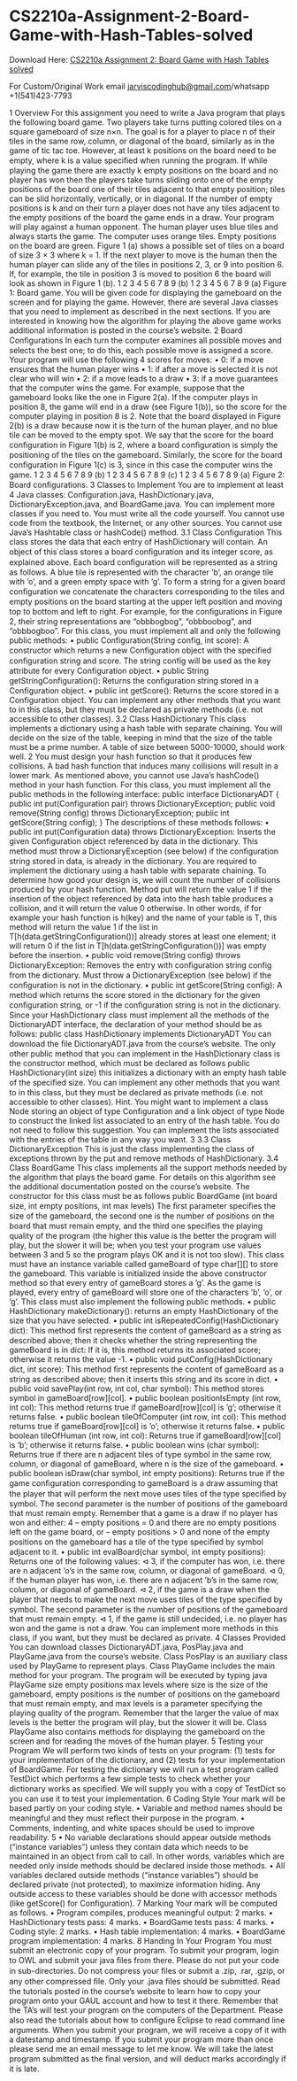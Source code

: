 # CS2210a-Assignment-2-Board-Game-with-Hash-Tables-solved

Download Here: [CS2210a Assignment 2: Board Game with Hash Tables solved](https://jarviscodinghub.com/assignment/assignment-2-board-game-with-hash-tables-solution/)

For Custom/Original Work email jarviscodinghub@gmail.com/whatsapp +1(541)423-7793

1 Overview
For this assignment you need to write a Java program that plays the following board game. Two players take turns putting colored tiles on a square gameboard of size n×n. The goal is for a player to place n of their tiles in the same row, column, or diagonal of the board, similarly as in the game of tic tac toe. However, at least k positions on the board need to be empty, where k is a value speciﬁed when running the program. If while playing the game there are exactly k empty positions on the board and no player has won then the players take turns sliding onto one of the empty positions of the board one of their tiles adjacent to that empty position; tiles can be slid horizontally, vertically, or in diagonal. If the number of empty positions is k and on their turn a player does not have any tiles adjacent to the empty positions of the board the game ends in a draw. Your program will play against a human opponent. The human player uses blue tiles and always starts the game. The computer uses orange tiles. Empty positions on the board are green. Figure 1 (a) shows a possible set of tiles on a board of size 3 × 3 where k = 1. If the next player to move is the human then the human player can slide any of the tiles in positions 2, 3, or 9 into position 6. If, for example, the tile in position 3 is moved to position 6 the board will look as shown in Figure 1 (b).
1 2 3
4 5 6
7 8 9
(b)
1 2 3
4 5 6
7 8 9
(a)
Figure 1: Board game.
You will be given code for displaying the gameboard on the screen and for playing the game. However, there are several Java classes that you need to implement as described in the next sections. If you are interested in knowing how the algorithm for playing the above game works additional information is posted in the course’s website.
2 Board Conﬁgurations
In each turn the computer examines all possible moves and selects the best one; to do this, each possible move is assigned a score. Your program will use the following 4 scores for moves:
• 0: if a move ensures that the human player wins • 1: if after a move is selected it is not clear who will win • 2: if a move leads to a draw • 3: if a move guarantees that the computer wins the game.
For example, suppose that the gameboard looks like the one in Figure 2(a). If the computer plays in position 8, the game will end in a draw (see Figure 1(b)), so the score for the computer playing in
position 8 is 2. Note that the board displayed in Figure 2(b) is a draw because now it is the turn of the human player, and no blue tile can be moved to the empty spot. We say that the score for the board conﬁguration in Figure 1(b) is 2, where a board conﬁguration is simply the positioning of the tiles on the gameboard. Similarly, the score for the board conﬁguration in Figure 1(c) is 3, since in this case the computer wins the game.
1 2 3
4 5 6
7 8 9
(b)
1 2 3
4 5 6
7 8 9
(c)
1 2 3
4 5 6
7 8 9
(a)
Figure 2: Board conﬁgurations.
3 Classes to Implement
You are to implement at least 4 Java classes: Configuration.java, HashDictionary.java, DictionaryException.java, and BoardGame.java. You can implement more classes if you need to. You must write all the code yourself. You cannot use code from the textbook, the Internet, or any other sources. You cannot use Java’s Hashtable class or hashCode() method.
3.1 Class Configuration
This class stores the data that each entry of HashDictionary will contain. An object of this class stores a board conﬁguration and its integer score, as explained above. Each board conﬁguration will be represented as a string as follows. A blue tile is represented with the character ’b’, an orange tile with ’o’, and a green empty space with ’g’. To form a string for a given board conﬁguration we concatenate the characters corresponding to the tiles and empty positions on the board starting at the upper left position and moving top to bottom and left to right. For example, for the conﬁgurations in Figure 2, their string representations are “obbbogbog”, “obbboobog”, and “obbbogboo”. For this class, you must implement all and only the following public methods:
• public Configuration(String config, int score): A constructor which returns a new Configuration object with the speciﬁed conﬁguration string and score. The string config will be used as the key attribute for every Configuration object.
• public String getStringConfiguration(): Returns the conﬁguration string stored in a Configuration object.
• public int getScore(): Returns the score stored in a Configuration object.
You can implement any other methods that you want to in this class, but they must be declared as private methods (i.e. not accessible to other classes).
3.2 Class HashDictionary
This class implements a dictionary using a hash table with separate chaining. You will decide on the size of the table, keeping in mind that the size of the table must be a prime number. A table of size between 5000-10000, should work well.
2
You must design your hash function so that it produces few collisions. A bad hash function that induces many collisions will result in a lower mark. As mentioned above, you cannot use Java’s hashCode() method in your hash function. For this class, you must implement all the public methods in the following interface: public interface DictionaryADT { public int put(Configuration pair) throws DictionaryException; public void remove(String config) throws DictionaryException; public int getScore(String config); }
The descriptions of these methods follows:
• public int put(Configuration data) throws DictionaryException: Inserts the given Configuration object referenced by data in the dictionary. This method must throw a DictionaryException (see below) if the conﬁguration string stored in data, is already in the dictionary. You are required to implement the dictionary using a hash table with separate chaining. To determine how good your design is, we will count the number of collisions produced by your hash function. Method put will return the value 1 if the insertion of the object referenced by data into the hash table produces a collision, and it will return the value 0 otherwise. In other words, if for example your hash function is h(key) and the name of your table is T, this method will return the value 1 if the list in T[h(data.getStringConfiguration())] already stores at least one element; it will return 0 if the list in T[h(data.getStringConfiguration())] was empty before the insertion.
• public void remove(String config) throws DictionaryException: Removes the entry with conﬁguration string config from the dictionary. Must throw a DictionaryException (see below) if the conﬁguration is not in the dictionary.
• public int getScore(String config): A method which returns the score stored in the dictionary for the given conﬁguration string, or -1 if the conﬁguration string is not in the dictionary.
Since your HashDictionary class must implement all the methods of the DictionaryADT interface, the declaration of your method should be as follows:
public class HashDictionary implements DictionaryADT
You can download the ﬁle DictionaryADT.java from the course’s website. The only other public method that you can implement in the HashDictionary class is the constructor method, which must be declared as follows
public HashDictionary(int size)
this initializes a dictionary with an empty hash table of the speciﬁed size. You can implement any other methods that you want to in this class, but they must be declared as private methods (i.e. not accessible to other classes). Hint. You might want to implement a class Node storing an object of type Configuration and a link object of type Node to construct the linked list associated to an entry of the hash table. You do not need to follow this suggestion. You can implement the lists associated with the entries of the table in any way you want.
3
3.3 Class DictionaryException
This is just the class implementing the class of exceptions thrown by the put and remove methods of HashDictionary.
3.4 Class BoardGame
This class implements all the support methods needed by the algorithm that plays the board game. For details on this algorithm see the additional documentation posted on the course’s website. The constructor for this class must be as follows
public BoardGame (int board size, int empty positions, int max levels)
The ﬁrst parameter speciﬁes the size of the gameboard, the second one is the number of positions on the board that must remain empty, and the third one speciﬁes the playing quality of the program (the higher this value is the better the program will play, but the slower it will be; when you test your program use values between 3 and 5 so the program plays OK and it is not too slow). This class must have an instance variable called gameBoard of type char[][] to store the gameboard. This variable is initialized inside the above constructor method so that every entry of gameBoard stores a ’g’. As the game is played, every entry of gameBoard will store one of the characters ’b’, ’o’, or ’g’. This class must also implement the following public methods.
• public HashDictionary makeDictionary(): returns an empty HashDictionary of the size that you have selected.
• public int isRepeatedConfig(HashDictionary dict): This method ﬁrst represents the content of gameBoard as a string as described above; then it checks whether the string representing the gameBoard is in dict: If it is, this method returns its associated score; otherwise it returns the value -1.
• public void putConfig(HashDictionary dict, int score): This method ﬁrst represents the content of gameBoard as a string as described above; then it inserts this string and its score in dict.
• public void savePlay(int row, int col, char symbol): This method stores symbol in gameBoard[row][col].
• public boolean positionIsEmpty (int row, int col): This method returns true if gameBoard[row][col] is ’g’; otherwise it returns false.
• public boolean tileOfComputer (int row, int col): This method returns true if gameBoard[row][col] is ’o’; otherwise it returns false.
• public boolean tileOfHuman (int row, int col): Returns true if gameBoard[row][col] is ’b’; otherwise it returns false.
• public boolean wins (char symbol): Returns true if there are n adjacent tiles of type symbol in the same row, column, or diagonal of gameBoard, where n is the size of the gameboard.
• public boolean isDraw(char symbol, int empty positions): Returns true if the game conﬁguration corresponding to gameBoard is a draw assuming that the player that will perform the next move uses tiles of the type speciﬁed by symbol. The second parameter is the number of positions of the gameboard that must remain empty. Remember that a game is a draw if no player has won and either:
4
– empty positions = 0 and there are no empty positions left on the game board, or – empty positions > 0 and none of the empty positions on the gameboard has a tile of the type speciﬁed by symbol adjacent to it.
• public int evalBoard(char symbol, int empty positions): Returns one of the following values:
⊲ 3, if the computer has won, i.e. there are n adjacent ’o’s in the same row, column, or diagonal of gameBoard. ⊲ 0, if the human player has won, i.e. there are n adjacent ’b’s in the same row, column, or diagonal of gameBoard. ⊲ 2, if the game is a draw when the player that needs to make the next move uses tiles of the type speciﬁed by symbol. The second parameter is the number of positions of the gameboard that must remain empty. ⊲ 1, if the game is still undecided, i.e. no player has won and the game is not a draw.
You can implement more methods in this class, if you want, but they must be declared as private.
4 Classes Provided
You can download classes DictionaryADT.java, PosPlay.java and PlayGame.java from the course’s website. Class PosPlay is an auxiliary class used by PlayGame to represent plays. Class PlayGame includes the main method for your program. The program will be executed by typing
java PlayGame size empty positions max levels
where size is the size of the gameboard, empty positions is the number of positions on the gameboard that must remain empty, and max levels is a parameter specifying the playing quality of the program. Remember that the larger the value of max levels is the better the program will play, but the slower it will be. Class PlayGame also contains methods for displaying the gameboard on the screen and for reading the moves of the human player.
5 Testing your Program
We will perform two kinds of tests on your program: (1) tests for your implementation of the dictionary, and (2) tests for your implementation of BoardGame. For testing the dictionary we will run a test program called TestDict which performs a few simple tests to check whether your dictionary works as speciﬁed. We will supply you with a copy of TestDict so you can use it to test your implementation.
6 Coding Style
Your mark will be based partly on your coding style.
• Variable and method names should be meaningful and they must reﬂect their purpose in the program.
• Comments, indenting, and white spaces should be used to improve readability.
5
• No variable declarations should appear outside methods (“instance variables”) unless they contain data which needs to be maintained in an object from call to call. In other words, variables which are needed only inside methods should be declared inside those methods.
• All variables declared outside methods (“instance variables”) should be declared private (not protected), to maximize information hiding. Any outside access to these variables should be done with accessor methods (like getScore() for Configuration).
7 Marking
Your mark will be computed as follows.
• Program compiles, produces meaningful output: 2 marks.
• HashDictionary tests pass: 4 marks. • BoardGame tests pass: 4 marks.
• Coding style: 2 marks. • Hash table implementation: 4 marks. • BoardGame program implementation: 4 marks.
8 Handing In Your Program
You must submit an electronic copy of your program. To submit your program, login to OWL and submit your java ﬁles from there. Please do not put your code in sub-directories. Do not compress your ﬁles or submit a .zip, .rar, .gzip, or any other compressed ﬁle. Only your .java ﬁles should be submitted. Read the tutorials posted in the course’s website to learn how to copy your program onto your GAUL account and how to test it there. Remember that the TA’s will test your program on the computers of the Department. Please also read the tutorials about how to conﬁgure Eclipse to read command line arguments. When you submit your program, we will receive a copy of it with a datestamp and timestamp. If you submit your program more than once please send me an email message to let me know. We will take the latest program submitted as the ﬁnal version, and will deduct marks accordingly if it is late.
